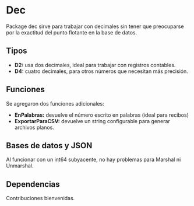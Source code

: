 # Dec

Package dec sirve para trabajar con decimales sin tener que preocuparse por la exactitud del punto flotante en la base de datos.

## Tipos

- **D2:** usa dos decimales, ideal para trabajar con registros contables.
- **D4:** cuatro decimales, para otros números que necesitan más precisión.

## Funciones

Se agregaron dos funciones adicionales:

- **EnPalabras:** devuelve el número escrito en palabras (ideal para recibos)
- **ExportarParaCSV:** devuelve un string configurable para generar archivos planos.

## Bases de datos y JSON

Al funcionar con un int64 subyacente, no hay problemas para Marshal ni Unmarshal.

## Dependencias

Contribuciones bienvenidas.
